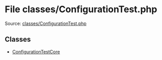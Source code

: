 File classes/ConfigurationTest.php
=========

Source: [classes/ConfigurationTest.php](https://github.com/PrestaShop/PrestaShop/blob/1.6.1.0/classes/ConfigurationTest.php)


Classes
-------

* [ConfigurationTestCore](class.ConfigurationTestCore.md)

